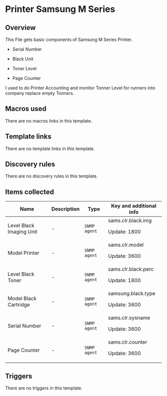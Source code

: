 # Printer Samsung M Series

## Overview

This File gets basic components of Samsung M Series Printer.


- Serial Number


- Black Unit


- Toner Level


- Page Counter


 


I used to do Printer Accounting and monitor Tonner Level for runners into company replace empty Tonners.



## Macros used

There are no macros links in this template.

## Template links

There are no template links in this template.

## Discovery rules

There are no discovery rules in this template.

## Items collected

|Name|Description|Type|Key and additional info|
|----|-----------|----|----|
|Level Black Imaging Unit|<p>-</p>|`SNMP agent`|sams.clr.black.img<p>Update: 1800</p>|
|Model Printer|<p>-</p>|`SNMP agent`|sams.clr.model<p>Update: 3600</p>|
|Level Black Toner|<p>-</p>|`SNMP agent`|sams.clr.black.perc<p>Update: 1800</p>|
|Model Black Cartridge|<p>-</p>|`SNMP agent`|samsung.black.type<p>Update: 3600</p>|
|Serial Number|<p>-</p>|`SNMP agent`|sams.clr.sysname<p>Update: 3600</p>|
|Page Counter|<p>-</p>|`SNMP agent`|sams.clr.counter<p>Update: 3600</p>|
## Triggers

There are no triggers in this template.

